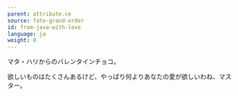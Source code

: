 ```yaml
---
parent: attribute.ce
source: fate-grand-order
id: from-java-with-love
language: ja
weight: 0
---
```


マタ・ハリからのバレンタインチョコ。

欲しいものはたくさんあるけど、やっぱり何よりあなたの愛が欲しいわね、マスター。
